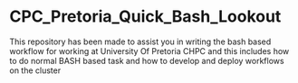 # CPC_Pretoria_Quick_Bash_Lookout
This repository has been made to assist you in writing the bash based workflow for working at University Of Pretoria CHPC and this includes how to do normal BASH based task and how to develop and deploy workflows on the cluster
